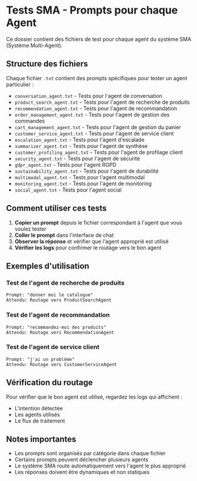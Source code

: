 # Tests SMA - Prompts pour chaque Agent

Ce dossier contient des fichiers de test pour chaque agent du système SMA (Système Multi-Agent).

## Structure des fichiers

Chaque fichier `.txt` contient des prompts spécifiques pour tester un agent particulier :

- `conversation_agent.txt` - Tests pour l'agent de conversation
- `product_search_agent.txt` - Tests pour l'agent de recherche de produits
- `recommendation_agent.txt` - Tests pour l'agent de recommandation
- `order_management_agent.txt` - Tests pour l'agent de gestion des commandes
- `cart_management_agent.txt` - Tests pour l'agent de gestion du panier
- `customer_service_agent.txt` - Tests pour l'agent de service client
- `escalation_agent.txt` - Tests pour l'agent d'escalade
- `summarizer_agent.txt` - Tests pour l'agent de synthèse
- `customer_profiling_agent.txt` - Tests pour l'agent de profilage client
- `security_agent.txt` - Tests pour l'agent de sécurité
- `gdpr_agent.txt` - Tests pour l'agent RGPD
- `sustainability_agent.txt` - Tests pour l'agent de durabilité
- `multimodal_agent.txt` - Tests pour l'agent multimodal
- `monitoring_agent.txt` - Tests pour l'agent de monitoring
- `social_agent.txt` - Tests pour l'agent social

## Comment utiliser ces tests

1. **Copier un prompt** depuis le fichier correspondant à l'agent que vous voulez tester
2. **Coller le prompt** dans l'interface de chat
3. **Observer la réponse** et vérifier que l'agent approprié est utilisé
4. **Vérifier les logs** pour confirmer le routage vers le bon agent

## Exemples d'utilisation

### Test de l'agent de recherche de produits
```
Prompt: "donner moi le catalogue"
Attendu: Routage vers ProductSearchAgent
```

### Test de l'agent de recommandation
```
Prompt: "recommandez-moi des produits"
Attendu: Routage vers RecommendationAgent
```

### Test de l'agent de service client
```
Prompt: "j'ai un problème"
Attendu: Routage vers CustomerServiceAgent
```

## Vérification du routage

Pour vérifier que le bon agent est utilisé, regardez les logs qui affichent :
- L'intention détectée
- Les agents utilisés
- Le flux de traitement

## Notes importantes

- Les prompts sont organisés par catégorie dans chaque fichier
- Certains prompts peuvent déclencher plusieurs agents
- Le système SMA route automatiquement vers l'agent le plus approprié
- Les réponses doivent être dynamiques et non statiques














